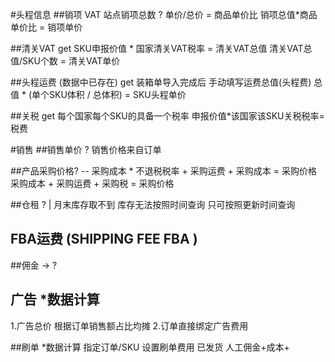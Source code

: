 #头程信息
##销项 VAT 
站点销项总数 ?
单价/总价 = 商品单价比
销项总值*商品单价比 = 销项单价


##清关VAT get
SKU申报价值 * 国家清关VAT税率 = 清关VAT总值
清关VAT总值/SKU个数 = 清关VAT单价

##头程运费 (数据中已存在) get
装箱单导入完成后 手动填写运费总值(头程费)
总值 * (单个SKU体积  / 总体积) = SKU头程单价

##关税 get
每个国家每个SKU的具备一个税率
申报价值*该国家该SKU关税税率= 税费


#销售
##销售单价 ?
销售价格来自订单

##产品采购价格?
 -- 采购成本 * 不退税税率 + 采购运费 + 采购成本 = 采购价格 
采购成本 + 采购运费 + 采购税 = 采购价格 

##仓租 ?
 | 月末库存取不到 库存无法按照时间查询 只可按照更新时间查询

## FBA运费 (SHIPPING FEE FBA )

##佣金 -> ?

## 广告  *数据计算
1.广告总价 根据订单销售额占比均摊
2.订单直接绑定广告费用

##刷单  *数据计算
指定订单/SKU 设置刷单费用
    已发货 人工佣金+成本+

